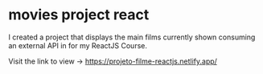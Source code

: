 # movies project react

I created a project that displays the main films currently shown consuming an
external API in for my ReactJS Course.

Visit the link to view → https://projeto-filme-reactjs.netlify.app/
 
